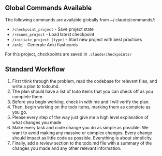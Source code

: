 ## Global Commands Available
The following commands are available globally from ~/.claude/commands/:
- `/checkpoint_project` - Save project state
- `/resume_project` - Load latest checkpoint
- `/initiate_project [type]` - Start new project with best practices
- `/anki` - Generate Anki flashcards

For this project, checkpoints are saved in `.claude/checkpoints/`

## Standard Workflow
1. First think through the problem, read the codebase for relevant files, and write a plan to todo.md.
2. The plan should have a list of todo items that you can check off as you complete them
3. Before you begin working, check in with me and I will verify the plan.
4. Then, begin working on the todo items, marking them as complete as you go.
5. Please every step of the way just give me a high level explanation of what changes you made
6. Make every task and code change you do as simple as possible. We want to avoid making any massive or complex changes. Every change should impact as little code as possible. Everything is about simplicity.
7. Finally, add a review section to the todo.md file with a summary of the changes you made and any other relevant information.
